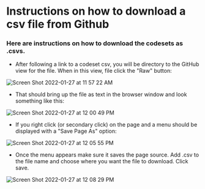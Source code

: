 # Instructions on how to download a csv file from Github

### Here are instructions on how to download the codesets as .csvs.

* After following a link to a codeset csv, you will be directory to the GitHub view for the file. When in this view, file click the "Raw" button:

![Screen Shot 2022-01-27 at 11 57 22 AM](https://user-images.githubusercontent.com/89149346/151406810-a3ab0345-9d10-4771-9748-691dfa90f8ad.png)

* That should bring up the file as text in the browser window and look something like this:

![Screen Shot 2022-01-27 at 12 00 49 PM](https://user-images.githubusercontent.com/89149346/151407027-8ff3a527-56e0-46c6-871d-8224ad268225.png)


* If you right click (or secondary click) on the page and a menu should be displayed with a "Save Page As" option:

![Screen Shot 2022-01-27 at 12 05 55 PM](https://user-images.githubusercontent.com/89149346/151407902-2888454e-ef22-45a7-a91a-d9b5b52ebda6.png)


* Once the menu appears make sure it saves the page source. Add .csv to the file name and choose where you want the file to download. Click save. 


![Screen Shot 2022-01-27 at 12 08 29 PM](https://user-images.githubusercontent.com/89149346/151408326-f445b411-291c-498e-bb59-c3d7edf16823.png)
